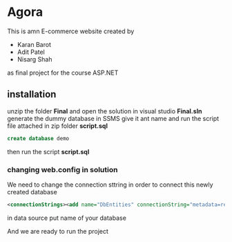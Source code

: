 # Agora
This is amn E-commerce website created by

- Karan Barot
- Adit Patel
- Nisarg Shah

as final project for the course ASP.NET 

## installation
unzip the folder **Final** and open the solution in visual studio **Final.sln**
generate the dummy database in SSMS give it ant name and run the script file attached in zip folder **script.sql**

```sql
create database demo
```
then run the script **script.sql**

### changing web.config in solution

We need to change the connection sttring in order to connect this newly created database 
```xml
<connectionStrings><add name="DbEntities" connectionString="metadata=res://*/Models.Model1.csdl|res://*/Models.Model1.ssdl|res://*/Models.Model1.msl;provider=System.Data.SqlClient;provider connection string=&quot;data source=DESKTOP-KHESJ82;initial catalog=Db;integrated security=True;MultipleActiveResultSets=True;App=EntityFramework&quot;" providerName="System.Data.EntityClient" /></connectionStrings>
```
in data source  put name of your database

And we are ready to run the project
